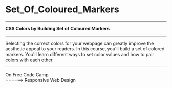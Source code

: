# Set_Of_Coloured_Markers
<hr>
<b>CSS Colors by Building Set of Coloured Markers</b>
<hr>
Selecting the correct colors for your webpage can greatly improve the aesthetic appeal to your readers.
In this course, you'll build a set of colored markers. You'll learn different ways to set color values and how to pair colors with each other.
<hr>
On Free Code Camp<br>
  ======> Responsive Web Design 
